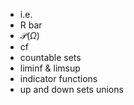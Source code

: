 * i.e.
* R bar
* $\mathcal{P}(\Omega)$
* cf
* countable sets
* liminf & limsup
* indicator functions
* up and down sets unions